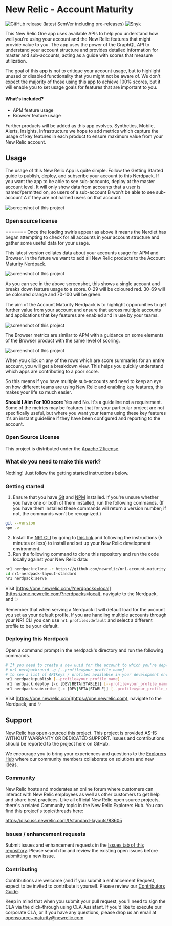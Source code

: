 # New Relic - Account Maturity
![GitHub release (latest SemVer including pre-releases)](https://img.shields.io/github/v/release/newrelic/nr1-nerdpack-layout-standard?include_prereleases&sort=semver) [![Snyk](https://snyk.io/test/github/newrelic/nr1-nerdpack-layout-standard/badge.svg)](https://snyk.io/test/github/newrelic/nr1-nerdpack-layout-standard)

This New Relic One app uses available APIs to help you understand how well you're using your account and the New Relic features that might provide value to you. The app uses the power of the GraphQL API to understand your account structure and provides detailed information for master and sub-accounts, acting as a guide with scores that measure utilization.

The goal of this app is not to critique your account usage, but to highlight unused or disabled functionality that you might not be aware of. We don't expect the majority of those using this app to achieve 100% scores, but it will enable you to set usage goals for features that are important to you.

#### What's included?
- APM feature usage
- Browser feature usage

Further products will be added as this app evolves. Synthetics, Mobile, Alerts, Insights, Infrastructure we hope to add metrics which capture the usage of key features in each product to ensure maximum value from your New Relic account.

## Usage

The usage of this New Relic App is quite simple. Follow the Getting Started guide to publish, deploy, and subscribe your account to this Nerdpack. If you want the app to be able to see sub-accounts, deploy at the master account level. It will only show data from accounts that a user is named/permitted on, so users of a sub-account B won't be able to see sub-account A if they are not named users on that account. 

![screenshot of this project](screenshots/Maturity.png)

### Open source license
=======
Once the loading swirls appear as above it means the Nerdlet has began attempting to check for all accounts in your account structure and gather some useful data for your usage.

This latest version collates data about your accounts usage for APM and Browser. In the future we want to add all New Relic products to the Account Maturity Nerdpack.

![screenshot of this project](screenshots/acount-maturity.png)

As you can see in the above screenshot, this shows a single account and breaks down feature usage to a score. 0-29 will be coloured red. 30-69 will be coloured orange and 70-100 will be green. 

The aim of the Account Maturity Nerdpack is to highlight opporunities to get further value from your account and ensure that across multiple accounts and applications that key features are enabled and in use by your teams.

![screenshot of this project](screenshots/BrowserMaturity.png)

The Browser metrics are similar to APM with a guidance on some elements of the Browser product with the same level of scoring.

![screenshot of this project](screenshots/DataView.png)

When you click on any of the rows which are score summaries for an entire account, you will get a breakdown view. This helps you quickly understand which apps are contributing to a poor score.

So this means if you have multiple sub-accounts and need to keep an eye on how different teams are using New Relic and enabling key features, this makes your life so much easier.

**Should I Aim For 100 score**
Yes and No. It's a guideline not a requirement. Some of the metrics may be features that for your particular project are not specifically useful, but where you want your teams using these key features it's an instant guideliine if they have been configured and reporting to the account.

### Open Source License
This project is distributed under the [Apache 2 license](LICENSE).

### What do you need to make this work?
Nothing! Just follow the getting started instructions below.

### Getting started
1. Ensure that you have [Git](https://git-scm.com/book/en/v2/Getting-Started-Installing-Git) and [NPM](https://www.npmjs.com/get-npm) installed. If you're unsure whether you have one or both of them installed, run the following commands. (If you have them installed these commands will return a version number; if not, the commands won't be recognized.)
```bash
git --version
npm -v
```
2. Install the [NR1 CLI](https://one.newrelic.com/launcher/developer-center.launcher) by going to [this link](https://one.newrelic.com/launcher/developer-center.launcher) and following the instructions (5 minutes or less) to install and set up your New Relic development environment.
3. Run the following command to clone this repository and run the code locally against your New Relic data:

```bash
nr1 nerdpack:clone -r https://github.com/newrelic/nr1-account-maturity.git
cd nr1-nerdpack-layout-standard
nr1 nerdpack:serve
```

Visit [https://one.newrelic.com/?nerdpacks=local](https://one.newrelic.com/?nerdpacks=local), navigate to the Nerdpack, and :sparkles:

Remember that when serving a Nerdpack it will default load for the account you set as your default profile. If you are handling multiple accounts through your NR1 CLI you can use `nr1 profiles:default` and select a different profile to be your default.

### Deploying this Nerdpack

Open a command prompt in the nerdpack's directory and run the following commands.

```bash
# If you need to create a new uuid for the account to which you're deploying this Nerdpack, use the following
# nr1 nerdpack:uuid -g [--profile=your_profile_name]
# to see a list of APIkeys / profiles available in your development environment, run nr1 credentials:list
nr1 nerdpack:publish [--profile=your_profile_name]
nr1 nerdpack:deploy [-c [DEV|BETA|STABLE]] [--profile=your_profile_name]
nr1 nerdpack:subscribe [-c [DEV|BETA|STABLE]] [--profile=your_profile_name]
```

Visit [https://one.newrelic.com](https://one.newrelic.com), navigate to the Nerdpack, and :sparkles:

## Support

New Relic has open-sourced this project. This project is provided AS-IS WITHOUT WARRANTY OR DEDICATED SUPPORT. Issues and contributions should be reported to the project here on GitHub.

We encourage you to bring your experiences and questions to the [Explorers Hub](https://discuss.newrelic.com) where our community members collaborate on solutions and new ideas.

### Community

New Relic hosts and moderates an online forum where customers can interact with New Relic employees as well as other customers to get help and share best practices. Like all official New Relic open source projects, there's a related Community topic in the New Relic Explorers Hub. You can find this project's topic/threads here:

https://discuss.newrelic.com/t/standard-layouts/88605

### Issues / enhancement requests

Submit issues and enhancement requests in the [Issues tab of this repository](../../issues). Please search for and review the existing open issues before submitting a new issue.

### Contributing

Contributions are welcome (and if you submit a enhancement Request, expect to be invited to contribute it yourself. Please review our [Contributors Guide](CONTRIBUTING.md).

Keep in mind that when you submit your pull request, you'll need to sign the CLA via the click-through using CLA-Assistant. If you'd like to execute our corporate CLA, or if you have any questions, please drop us an email at opensource+maturity@newrelic.com

